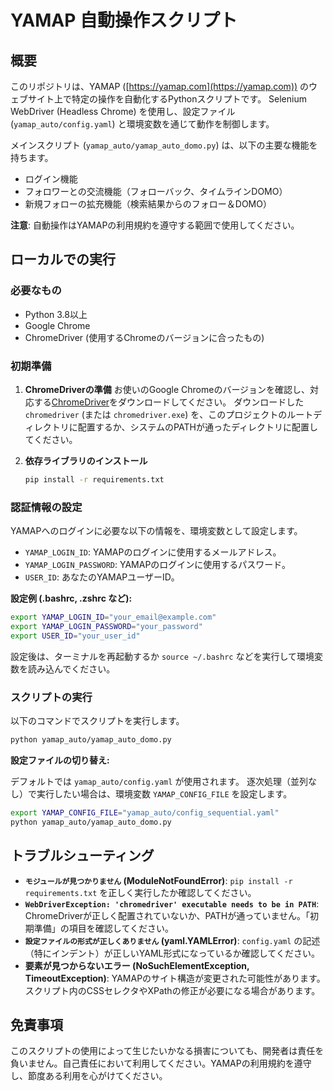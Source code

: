 # YAMAP 自動操作スクリプト

## 概要

このリポジトリは、YAMAP ([https://yamap.com](https://yamap.com)) のウェブサイト上で特定の操作を自動化するPythonスクリプトです。
Selenium WebDriver (Headless Chrome) を使用し、設定ファイル (`yamap_auto/config.yaml`) と環境変数を通じて動作を制御します。

メインスクリプト (`yamap_auto/yamap_auto_domo.py`) は、以下の主要な機能を持ちます。

*   ログイン機能
*   フォロワーとの交流機能（フォローバック、タイムラインDOMO）
*   新規フォローの拡充機能（検索結果からのフォロー＆DOMO）

**注意**: 自動操作はYAMAPの利用規約を遵守する範囲で使用してください。

## ローカルでの実行

### 必要なもの

*   Python 3.8以上
*   Google Chrome
*   ChromeDriver (使用するChromeのバージョンに合ったもの)

### 初期準備

1.  **ChromeDriverの準備**
    お使いのGoogle Chromeのバージョンを確認し、対応する[ChromeDriver](https://chromedriver.chromium.org/downloads)をダウンロードしてください。
    ダウンロードした `chromedriver` (または `chromedriver.exe`) を、このプロジェクトのルートディレクトリに配置するか、システムのPATHが通ったディレクトリに配置してください。

2.  **依存ライブラリのインストール**
    ```bash
    pip install -r requirements.txt
    ```

### 認証情報の設定

YAMAPへのログインに必要な以下の情報を、環境変数として設定します。

-   `YAMAP_LOGIN_ID`: YAMAPのログインに使用するメールアドレス。
-   `YAMAP_LOGIN_PASSWORD`: YAMAPのログインに使用するパスワード。
-   `USER_ID`: あなたのYAMAPユーザーID。

**設定例 (.bashrc, .zshrc など):**
```bash
export YAMAP_LOGIN_ID="your_email@example.com"
export YAMAP_LOGIN_PASSWORD="your_password"
export USER_ID="your_user_id"
```
設定後は、ターミナルを再起動するか `source ~/.bashrc` などを実行して環境変数を読み込んでください。

### スクリプトの実行

以下のコマンドでスクリプトを実行します。

```bash
python yamap_auto/yamap_auto_domo.py
```

**設定ファイルの切り替え:**

デフォルトでは `yamap_auto/config.yaml` が使用されます。
逐次処理（並列なし）で実行したい場合は、環境変数 `YAMAP_CONFIG_FILE` を設定します。

```bash
export YAMAP_CONFIG_FILE="yamap_auto/config_sequential.yaml"
python yamap_auto/yamap_auto_domo.py
```

## トラブルシューティング

-   **`モジュールが見つかりません` (ModuleNotFoundError)**:
    `pip install -r requirements.txt` を正しく実行したか確認してください。
-   **`WebDriverException: 'chromedriver' executable needs to be in PATH`**:
    ChromeDriverが正しく配置されていないか、PATHが通っていません。「初期準備」の項目を確認してください。
-   **`設定ファイルの形式が正しくありません` (yaml.YAMLError)**:
    `config.yaml` の記述（特にインデント）が正しいYAML形式になっているか確認してください。
-   **要素が見つからないエラー (NoSuchElementException, TimeoutException)**:
    YAMAPのサイト構造が変更された可能性があります。スクリプト内のCSSセレクタやXPathの修正が必要になる場合があります。

## 免責事項

このスクリプトの使用によって生じたいかなる損害についても、開発者は責任を負いません。自己責任において利用してください。YAMAPの利用規約を遵守し、節度ある利用を心がけてください。
